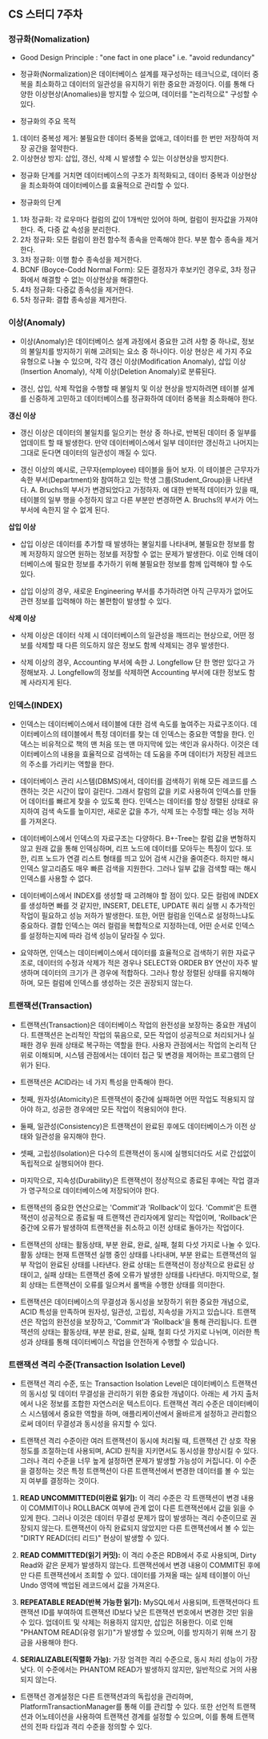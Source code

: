 ## CS 스터디 7주차

### 정규화(Nomalization)
* Good Design Principle : "one fact in one place" i.e. "avoid redundancy"
* 정규화(Normalization)은 데이터베이스 설계를 재구성하는 테크닉으로, 데이터 중복을 최소화하고 데이터의 일관성을 유지하기 위한 중요한 과정이다. 이를 통해 다양한 이상현상(Anomalies)을 방지할 수 있으며, 데이터를 "논리적으로" 구성할 수 있다. 

* 정규화의 주요 목적
1. 데이터 중복성 제거: 불필요한 데이터 중복을 없애고, 데이터를 한 번만 저장하여 저장 공간을 절약한다.
2. 이상현상 방지: 삽입, 갱신, 삭제 시 발생할 수 있는 이상현상을 방지한다.
* 정규화 단계를 거치면 데이터베이스의 구조가 최적화되고, 데이터 중복과 이상현상을 최소화하여 데이터베이스를 효율적으로 관리할 수 있다.

* 정규화의 단계
1. 1차 정규화: 각 로우마다 컬럼의 값이 1개씩만 있어야 하며, 컬럼이 원자값을 가져야 한다. 즉, 다중 값 속성을 분리한다.
2. 2차 정규화: 모든 컬럼이 완전 함수적 종속을 만족해야 한다. 부분 함수 종속을 제거한다.
3. 3차 정규화: 이행 함수 종속성을 제거한다.
4. BCNF (Boyce-Codd Normal Form): 모든 결정자가 후보키인 경우로, 3차 정규화에서 해결할 수 없는 이상현상을 해결한다.
5. 4차 정규화: 다중값 종속성을 제거한다.
6. 5차 정규화: 결합 종속성을 제거한다.

### 이상(Anomaly)
* 이상(Anomaly)은 데이터베이스 설계 과정에서 중요한 고려 사항 중 하나로, 정보의 불일치를 방지하기 위해 고려되는 요소 중 하나이다. 이상 현상은 세 가지 주요 유형으로 나눌 수 있으며, 각각 갱신 이상(Modification Anomaly), 삽입 이상(Insertion Anomaly), 삭제 이상(Deletion Anomaly)로 분류된다. 

* 갱신, 삽입, 삭제 작업을 수행할 때 불일치 및 이상 현상을 방지하려면 테이블 설계를 신중하게 고민하고 데이터베이스를 정규화하여 데이터 중복을 최소화해야 한다. 

**갱신 이상**
* 갱신 이상은 데이터의 불일치를 일으키는 현상 중 하나로, 반복된 데이터 중 일부를 업데이트 할 때 발생한다. 만약 데이터베이스에서 일부 데이터만 갱신하고 나머지는 그대로 둔다면 데이터의 일관성이 깨질 수 있다.

* 갱신 이상의 예시로, 근무자(employee) 테이블을 들어 보자. 이 테이블은 근무자가 속한 부서(Department)와 참여하고 있는 학생 그룹(Student_Group)을 나타낸다. A. Bruchs의 부서가 변경되었다고 가정하자. 에 대한 반복적 데이터가 있을 때, 테이블의 일부 행을 수정하지 않고 다른 부분만 변경하면 A. Bruchs의 부서가 어느 부서에 속한지 알 수 없게 된다.

**삽입 이상**
* 삽입 이상은 데이터를 추가할 때 발생하는 불일치를 나타내며, 불필요한 정보를 함께 저장하지 않으면 원하는 정보를 저장할 수 없는 문제가 발생한다. 이로 인해 데이터베이스에 필요한 정보를 추가하기 위해 불필요한 정보를 함께 입력해야 할 수도 있다.

* 삽입 이상의 경우, 새로운 Engineering 부서를 추가하려면 아직 근무자가 없어도 관련 정보를 입력해야 하는 불편함이 발생할 수 있다.


**삭제 이상**
* 삭제 이상은 데이터 삭제 시 데이터베이스의 일관성을 깨뜨리는 현상으로, 어떤 정보를 삭제할 때 다른 의도하지 않은 정보도 함께 삭제되는 경우 발생한다.

* 삭제 이상의 경우, Accounting 부서에 속한 J. Longfellow 단 한 명만 있다고 가정해보자. J. Longfellow의 정보를 삭제하면 Accounting 부서에 대한 정보도 함께 사라지게 된다.


### 인덱스(INDEX)
* 인덱스는 데이터베이스에서 테이블에 대한 검색 속도를 높여주는 자료구조이다. 데이터베이스의 테이블에서 특정 데이터를 찾는 데 인덱스는 중요한 역할을 한다. 인덱스는 비유적으로 책의 맨 처음 또는 맨 마지막에 있는 색인과 유사하다. 이것은 데이터베이스의 내용을 효율적으로 검색하는 데 도움을 주며 데이터가 저장된 레코드의 주소를 가리키는 역할을 한다.

* 데이터베이스 관리 시스템(DBMS)에서, 데이터를 검색하기 위해 모든 레코드를 스캔하는 것은 시간이 많이 걸린다. 그래서 칼럼의 값을 키로 사용하여 인덱스를 만들어 데이터를 빠르게 찾을 수 있도록 한다. 인덱스는 데이터를 항상 정렬된 상태로 유지하여 검색 속도를 높이지만, 새로운 값을 추가, 삭제 또는 수정할 때는 성능 저하를 가져온다.

* 데이터베이스에서 인덱스의 자료구조는 다양하다. B+-Tree는 칼럼 값을 변형하지 않고 원래 값을 통해 인덱싱하며, 리프 노드에 데이터를 모아두는 특징이 있다. 또한, 리프 노드가 연결 리스트 형태를 띄고 있어 검색 시간을 줄여준다. 하지만 해시 인덱스 알고리즘도 매우 빠른 검색을 지원한다. 그러나 일부 값을 검색할 때는 해시 인덱스를 사용할 수 없다.

* 데이터베이스에서 INDEX를 생성할 때 고려해야 할 점이 있다. 모든 컬럼에 INDEX를 생성하면 빠를 것 같지만, INSERT, DELETE, UPDATE 쿼리 실행 시 추가적인 작업이 필요하고 성능 저하가 발생한다. 또한, 어떤 컬럼을 인덱스로 설정하느냐도 중요하다. 결합 인덱스는 여러 컬럼을 복합적으로 지정하는데, 어떤 순서로 인덱스를 설정하는지에 따라 검색 성능이 달라질 수 있다.

* 요약하면, 인덱스는 데이터베이스에서 데이터를 효율적으로 검색하기 위한 자료구조로, 데이터의 수정과 삭제가 적은 경우나 SELECT와 ORDER BY 연산이 자주 발생하며 데이터의 크기가 큰 경우에 적합하다. 그러나 항상 정렬된 상태를 유지해야 하며, 모든 컬럼에 인덱스를 생성하는 것은 권장되지 않는다.


### 트랜잭션(Transaction)
* 트랜잭션(Transaction)은 데이터베이스 작업의 완전성을 보장하는 중요한 개념이다. 트랜잭션은 논리적인 작업의 묶음으로, 모든 작업이 성공적으로 처리되거나 실패한 경우 원래 상태로 복구하는 역할을 한다. 사용자 관점에서는 작업의 논리적 단위로 이해되며, 시스템 관점에서는 데이터 접근 및 변경을 제어하는 프로그램의 단위가 된다.

* 트랜잭션은 ACID라는 네 가지 특성을 만족해야 한다. 

* 첫째, 원자성(Atomicity)은 트랜잭션이 중간에 실패하면 어떤 작업도 적용되지 않아야 하고, 성공한 경우에만 모든 작업이 적용되어야 한다.

* 둘째, 일관성(Consistency)은 트랜잭션이 완료된 후에도 데이터베이스가 이전 상태와 일관성을 유지해야 한다.

* 셋째, 고립성(Isolation)은 다수의 트랜잭션이 동시에 실행되더라도 서로 간섭없이 독립적으로 실행되어야 한다.

* 마지막으로, 지속성(Durability)은 트랜잭션이 정상적으로 종료된 후에는 작업 결과가 영구적으로 데이터베이스에 저장되어야 한다.

* 트랜잭션의 중요한 연산으로는 'Commit'과 'Rollback'이 있다. 'Commit'은 트랜잭션이 성공적으로 종료될 때 트랜잭션 관리자에게 알리는 작업이며, 'Rollback'은 중간에 오류가 발생하여 트랜잭션을 취소하고 이전 상태로 돌아가는 작업이다.

* 트랜잭션의 상태는 활동상태, 부분 완료, 완료, 실패, 철회 다섯 가지로 나눌 수 있다. 활동 상태는 현재 트랜잭션 실행 중인 상태를 나타내며, 부분 완료는 트랜잭션의 일부 작업이 완료된 상태를 나타낸다. 완료 상태는 트랜잭션이 정상적으로 완료된 상태이고, 실패 상태는 트랜잭션 중에 오류가 발생한 상태를 나타낸다. 마지막으로, 철회 상태는 트랜잭션이 오류를 일으켜서 롤백을 수행한 상태를 의미한다.

* 트랜잭션은 데이터베이스의 무결성과 동시성을 보장하기 위한 중요한 개념으로, ACID 특성을 만족하며 원자성, 일관성, 고립성, 지속성을 가지고 있습니다. 트랜잭션은 작업의 완전성을 보장하고, 'Commit'과 'Rollback'을 통해 관리됩니다. 트랜잭션의 상태는 활동상태, 부분 완료, 완료, 실패, 철회 다섯 가지로 나뉘며, 이러한 특성과 상태를 통해 데이터베이스 작업을 안전하게 수행할 수 있습니다.


### 트랜잭션 격리 수준(Transaction Isolation Level)
* 트랜잭션 격리 수준, 또는 Transaction Isolation Level은 데이터베이스 트랜잭션의 동시성 및 데이터 무결성을 관리하기 위한 중요한 개념이다. 
아래는 세 가지 출처에서 나온 정보를 조합한 자연스러운 텍스트이다. 트랜잭션 격리 수준은 데이터베이스 시스템에서 중요한 역할을 하며, 애플리케이션에서 올바르게 설정하고 관리함으로써 데이터 무결성과 동시성을 유지할 수 있다.

* 트랜잭션 격리 수준이란 여러 트랜잭션이 동시에 처리될 때, 트랜잭션 간 상호 작용 정도를 조절하는데 사용되며, ACID 원칙을 지키면서도 동시성을 향상시킬 수 있다. 그러나 격리 수준을 너무 높게 설정하면 문제가 발생할 가능성이 커집니다. 이 수준을 결정하는 것은 특정 트랜잭션이 다른 트랜잭션에서 변경한 데이터를 볼 수 있는지 여부를 결정하는 것이다.

1. **READ UNCOMMITTED(미완료 읽기):** 이 격리 수준은 각 트랜잭션이 변경 내용이 COMMIT이나 ROLLBACK 여부에 관계 없이 다른 트랜잭션에서 값을 읽을 수 있게 한다. 그러나 이것은 데이터 무결성 문제가 많이 발생하는 격리 수준이므로 권장되지 않는다. 트랜잭션이 아직 완료되지 않았지만 다른 트랜잭션에서 볼 수 있는 "DIRTY READ(더티 리드)" 현상이 발생할 수 있다.

2. **READ COMMITTED(읽기 커밋):** 이 격리 수준은 RDB에서 주로 사용되며, Dirty Read와 같은 문제가 발생하지 않는다. 트랜잭션에서 변경 내용이 COMMIT된 후에만 다른 트랜잭션에서 조회할 수 있다. 데이터를 가져올 때는 실제 테이블이 아닌 Undo 영역에 백업된 레코드에서 값을 가져온다.

3. **REPEATABLE READ(반복 가능한 읽기):** MySQL에서 사용되며, 트랜잭션마다 트랜잭션 ID를 부여하여 트랜잭션 ID보다 낮은 트랜잭션 번호에서 변경한 것만 읽을 수 있다. 업데이트 및 삭제는 허용하지 않지만, 삽입은 허용한다. 이로 인해 "PHANTOM READ(유령 읽기)"가 발생할 수 있으며, 이를 방지하기 위해 쓰기 잠금을 사용해야 한다.

4. **SERIALIZABLE(직렬화 가능):** 가장 엄격한 격리 수준으로, 동시 처리 성능이 가장 낮다. 이 수준에서는 PHANTOM READ가 발생하지 않지만, 일반적으로 거의 사용되지 않는다.

* 트랜잭션 경계설정은 다른 트랜잭션과의 독립성을 관리하며, PlatformTransactionManager를 통해 이를 관리할 수 있다. 또한 선언적 트랜잭션과 어노테이션을 사용하여 트랜잭션 경계를 설정할 수 있으며, 이를 통해 트랜잭션의 전파 타입과 격리 수준을 정의할 수 있다.

